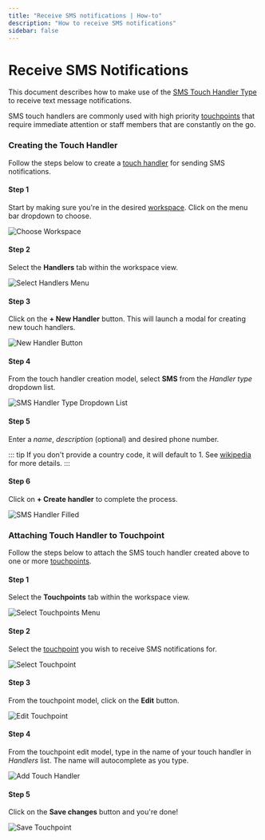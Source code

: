 ```yaml
---
title: "Receive SMS notifications | How-to"
description: "How to receive SMS notifications"
sidebar: false
---
```


# Receive SMS Notifications

This document describes how to make use of the [SMS Touch Handler Type](/reference/touch-handler-types/sms) to receive text message notifications.

SMS touch handlers are commonly used with high priority [touchpoints](/reference/touchpoints) that require immediate attention or staff members that are constantly on the go.

### Creating the Touch Handler

Follow the steps below to create a [touch handler](/references/touch-handlers) for sending SMS notifications.

#### Step 1

Start by making sure you're in the desired [workspace](/references/workspaces). Click on the menu bar dropdown to choose.

![Choose Workspace](/images/navigation/choose-workspace-dropdown.png)

#### Step 2

Select the **Handlers** tab within the workspace view.

![Select Handlers Menu](/images/navigation/select-handlers-menu.png)

#### Step 3

Click on the **+ New Handler** button. This will launch a modal for creating new touch handlers.

![New Handler Button](/images/buttons/new-handler.png)

#### Step 4

From the touch handler creation model, select **SMS** from the _Handler type_ dropdown list.

![SMS Handler Type Dropdown List](/images/modals/office-create-handler.png)

#### Step 5

Enter a _name_, _description_ (optional) and desired phone number.

::: tip
If you don't provide a country code, it will default to 1. See [wikipedia](https://en.wikipedia.org/wiki/List_of_country_calling_codes) for more details.
:::

#### Step 6

Click on **+ Create handler** to complete the process.

![SMS Handler Filled](/images/modals/office-create-handler-sms-filled.png)

### Attaching Touch Handler to Touchpoint

Follow the steps below to attach the SMS touch handler created above to one or more [touchpoints](/reference/touchpoints).

#### Step 1

Select the **Touchpoints** tab within the workspace view.

![Select Touchpoints Menu](/images/navigation/select-touchpoints-menu.png)

#### Step 2

Select the [touchpoint](/reference/touchpoints) you wish to receive SMS notifications for.

![Select Touchpoint](/images/tree/personal-office-select-touchpoint.png)

#### Step 3

From the touchpoint model, click on the **Edit** button.

![Edit Touchpoint](/images/modals/personal-office-coffee-machine-edit-touchpoint.png)

#### Step 4

From the touchpoint edit model, type in the name of your touch handler in _Handlers_ list. The name will autocomplete as you type.

![Add Touch Handler](/images/modals/personal-office-coffee-machine-edit-touchpoint-handlers-sms.png)

#### Step 5

Click on the **Save changes** button and you're done!

![Save Touchpoint](/images/modals/personal-office-coffee-machine-edit-touchpoint-handlers-sms-save.png)
